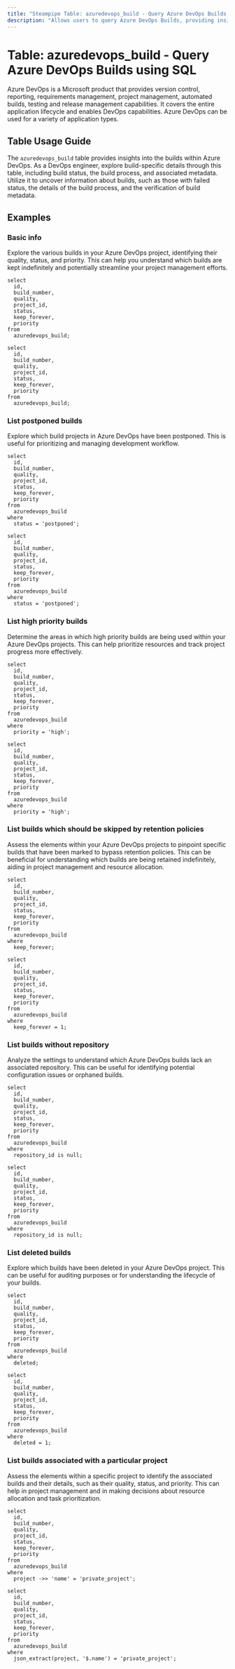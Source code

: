 ```yaml
---
title: "Steampipe Table: azuredevops_build - Query Azure DevOps Builds using SQL"
description: "Allows users to query Azure DevOps Builds, providing insights into the build history, status, and details associated with each build."
---
```


# Table: azuredevops_build - Query Azure DevOps Builds using SQL

Azure DevOps is a Microsoft product that provides version control, reporting, requirements management, project management, automated builds, testing and release management capabilities. It covers the entire application lifecycle and enables DevOps capabilities. Azure DevOps can be used for a variety of application types.

## Table Usage Guide

The `azuredevops_build` table provides insights into the builds within Azure DevOps. As a DevOps engineer, explore build-specific details through this table, including build status, the build process, and associated metadata. Utilize it to uncover information about builds, such as those with failed status, the details of the build process, and the verification of build metadata.

## Examples

### Basic info
Explore the various builds in your Azure DevOps project, identifying their quality, status, and priority. This can help you understand which builds are kept indefinitely and potentially streamline your project management efforts.

```sql+postgres
select
  id,
  build_number,
  quality,
  project_id,
  status,
  keep_forever,
  priority
from
  azuredevops_build;
```

```sql+sqlite
select
  id,
  build_number,
  quality,
  project_id,
  status,
  keep_forever,
  priority
from
  azuredevops_build;
```

### List postponed builds
Explore which build projects in Azure DevOps have been postponed. This is useful for prioritizing and managing development workflow.

```sql+postgres
select
  id,
  build_number,
  quality,
  project_id,
  status,
  keep_forever,
  priority
from
  azuredevops_build
where
  status = 'postponed';
```

```sql+sqlite
select
  id,
  build_number,
  quality,
  project_id,
  status,
  keep_forever,
  priority
from
  azuredevops_build
where
  status = 'postponed';
```

### List high priority builds
Determine the areas in which high priority builds are being used within your Azure DevOps projects. This can help prioritize resources and track project progress more effectively.

```sql+postgres
select
  id,
  build_number,
  quality,
  project_id,
  status,
  keep_forever,
  priority
from
  azuredevops_build
where
  priority = 'high';
```

```sql+sqlite
select
  id,
  build_number,
  quality,
  project_id,
  status,
  keep_forever,
  priority
from
  azuredevops_build
where
  priority = 'high';
```

### List builds which should be skipped by retention policies
Assess the elements within your Azure DevOps projects to pinpoint specific builds that have been marked to bypass retention policies. This can be beneficial for understanding which builds are being retained indefinitely, aiding in project management and resource allocation.

```sql+postgres
select
  id,
  build_number,
  quality,
  project_id,
  status,
  keep_forever,
  priority
from
  azuredevops_build
where
  keep_forever;
```

```sql+sqlite
select
  id,
  build_number,
  quality,
  project_id,
  status,
  keep_forever,
  priority
from
  azuredevops_build
where
  keep_forever = 1;
```

### List builds without repository
Analyze the settings to understand which Azure DevOps builds lack an associated repository. This can be useful for identifying potential configuration issues or orphaned builds.

```sql+postgres
select
  id,
  build_number,
  quality,
  project_id,
  status,
  keep_forever,
  priority
from
  azuredevops_build
where
  repository_id is null;
```

```sql+sqlite
select
  id,
  build_number,
  quality,
  project_id,
  status,
  keep_forever,
  priority
from
  azuredevops_build
where
  repository_id is null;
```

### List deleted builds
Explore which builds have been deleted in your Azure DevOps project. This can be useful for auditing purposes or for understanding the lifecycle of your builds.

```sql+postgres
select
  id,
  build_number,
  quality,
  project_id,
  status,
  keep_forever,
  priority
from
  azuredevops_build
where
  deleted;
```

```sql+sqlite
select
  id,
  build_number,
  quality,
  project_id,
  status,
  keep_forever,
  priority
from
  azuredevops_build
where
  deleted = 1;
```

### List builds associated with a particular project
Assess the elements within a specific project to identify the associated builds and their details, such as their quality, status, and priority. This can help in project management and in making decisions about resource allocation and task prioritization.

```sql+postgres
select
  id,
  build_number,
  quality,
  project_id,
  status,
  keep_forever,
  priority
from
  azuredevops_build
where
  project ->> 'name' = 'private_project';
```

```sql+sqlite
select
  id,
  build_number,
  quality,
  project_id,
  status,
  keep_forever,
  priority
from
  azuredevops_build
where
  json_extract(project, '$.name') = 'private_project';
```